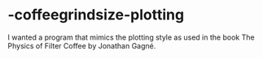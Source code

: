 # -coffeegrindsize-plotting
I wanted a program that mimics the plotting style as used in the book The Physics of Filter Coffee by Jonathan Gagné.
